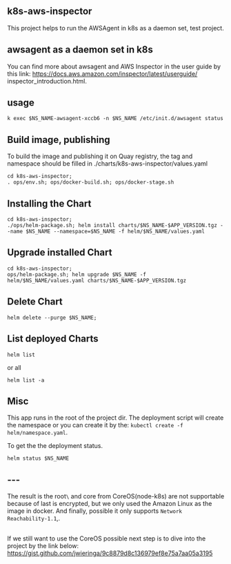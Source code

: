 ## k8s-aws-inspector
This project helps to run the AWSAgent in k8s as a daemon set, test project.

## awsagent as a daemon set in k8s
You can find more about awsagent and AWS Inspector in the user guide by this link: https://docs.aws.amazon.com/inspector/latest/userguide/
inspector_introduction.html.

## usage
```
k exec $NS_NAME-awsagent-xccb6 -n $NS_NAME /etc/init.d/awsagent status
```

## Build image, publishing 
To build the image and publishing it on Quay registry, the tag and namespace should be filled in ./charts/k8s-aws-inspector/values.yaml
```
cd k8s-aws-inspector;
. ops/env.sh; ops/docker-build.sh; ops/docker-stage.sh
```
## Installing the Chart
```
cd k8s-aws-inspector;
./ops/helm-package.sh; helm install charts/$NS_NAME-$APP_VERSION.tgz --name $NS_NAME --namespace=$NS_NAME -f helm/$NS_NAME/values.yaml
```
## Upgrade installed Chart
```
cd k8s-aws-inspector;
ops/helm-package.sh; helm upgrade $NS_NAME -f helm/$NS_NAME/values.yaml charts/$NS_NAME-$APP_VERSION.tgz
```
## Delete Chart
```
helm delete --purge $NS_NAME;
```
## List deployed Charts
```
helm list
```
or all
```
helm list -a
```
## Misc
This app runs in the root of the project dir.
The deployment script will create the namespace or you can create it by the: `kubectl create -f helm/namespace.yaml`.

To get the the deployment status.
```
helm status $NS_NAME 
```

## ---
The result is the root`\` and core from CoreOS(node-k8s) are not supportable because of last is encrypted, but we only used the Amazon Linux as the image in docker.
And finally, possible it only supports `Network Reachability-1.1`,.

##  
If we still want to use the CoreOS possible next step is to dive into the project by the link below:
https://gist.github.com/jwieringa/9c8879d8c136979ef8e75a7aa05a3195
